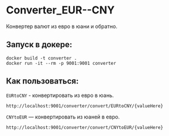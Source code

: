 # Converter_EUR--CNY
Конвертер валют из евро в юани и обратно.

Запуск в докере:
-----------

```
docker build -t converter .
docker run -it --rm -p 9001:9001 converter   
```

Как пользоваться:
-----------
`EURtoCNY` - конвертировать из евро в юань.
```
http://localhost:9001/converter/convert/EURtoCNY/{valueHere}
```
`CNYtoEUR` — конвертировать из юаней в евро.
```
http://localhost:9001/converter/convert/CNYtoEUR/{valueHere}
```
